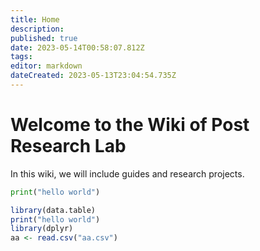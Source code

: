 ```yaml
---
title: Home
description: 
published: true
date: 2023-05-14T00:58:07.812Z
tags: 
editor: markdown
dateCreated: 2023-05-13T23:04:54.735Z
---
```


# Welcome to the Wiki of Post Research Lab
In this wiki, we will include guides and research projects.

```Python
print("hello world")
```

```r
library(data.table)
print("hello world")
library(dplyr)
aa <- read.csv("aa.csv")
```


